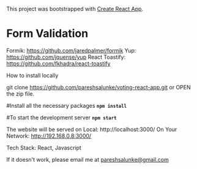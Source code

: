 This project was bootstrapped with [Create React App](https://github.com/facebook/create-react-app).

<h1>Form Validation</h1>

Formik: https://github.com/jaredpalmer/formik
Yup: https://github.com/jquense/yup
React Toastify: https://github.com/fkhadra/react-toastify


How to install locally

git clone https://github.com/pareshsalunke/voting-react-app.git or OPEN the zip file.

#Install all the necessary packages <strong>`npm install`</strong>

#To start the development server <strong>`npm start`</strong>

The website will be served on Local: http://localhost:3000/ On Your Network: http://192.168.0.8:3000/

Tech Stack: React, Javascript

If it doesn't work, please email me at pareshsalunke@gmail.com
